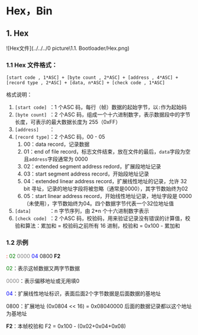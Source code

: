 # Hex，Bin

## 1. Hex

![Hex文件](../../../0 picture\1.1. Bootloader/Hex.png)



### 1.1 Hex 文件格式：

`[start code , 1*ASC] + [byte count , 2*ASC] + [address , 4*ASC] + [record type , 2*ASC] + [data, n*ASC] + [check code , 1*ASC]`

格式说明：

1.   `[start code] `：1 个ASC 码，每行（帧）数据的起始字节，以`:`作为起始码
2.   `[byte count] `：2 个ASC 码，组成一个十六进制数字，表示数据段中的字节长度，可表示的最大数据长度为 255（0xFF）
3.   `[address]    `：
4.   `[record type]`：2 个ASC 码，00 - 05
     1.   00：data record，记录数据
     2.   01：end of file record，标志文件结束，放在文件的最后，`data`字段为空且`address`字段通常为 0000
     3.   02：extended segment address redord，扩展段地址记录
     4.   03：start segment address record，开始段地址记录
     5.   04：extended linear address record，扩展线性地址的记录，允许 32 bit 寻址，记录的地址字段将被忽略（通常是0000），其字节数始终为02
     6.   05：start linear address record，开始线性地址记录，地址字段是 0000（未使用），字节数始终为04。四个数据字节代表一个32位地址值
5.   `[data]       `：n 字节序列，由 2*n 个十六进制数字表示
6.   `[check code] `：2 个ASC 码，校验码，用来验证记录没有错误的计算值，校验和算法：累加和 = 校验码之前所有 16 进制，校验和 = 0x100 - 累加和

### 1.2 示例

<font color=red>:</font> <font color=green>02</font> <font color=gray>0000</font> <font color=blue>04</font> 0800 **F2**

<font color=green>02</font>：表示这帧数据又两字节数据

<font color=gray>0000</font>：表示偏移地址或无用填0

<font color=blue>04</font>：扩展线性地址标识，表面后面2个字节数据是后面数据的基地址

0800：扩展地址 (0x0804 << 16) = 0x08040000 后面的数据记录都以这个地址为基地址

**F2**：本帧校验和 F2 = 0x100 - (0x02+0x04+0x08)